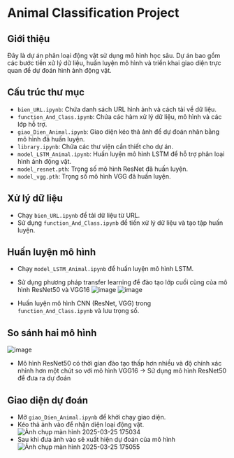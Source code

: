 # Animal Classification Project

## Giới thiệu
Đây là dự án phân loại động vật sử dụng mô hình học sâu. Dự án bao gồm các bước tiền xử lý dữ liệu, huấn luyện mô hình và triển khai giao diện trực quan để dự đoán hình ảnh động vật.

## Cấu trúc thư mục
- `bien_URL.ipynb`: Chứa danh sách URL hình ảnh và cách tải về dữ liệu.
- `function_And_Class.ipynb`: Chứa các hàm xử lý dữ liệu, mô hình và các lớp hỗ trợ.
- `giao_Dien_Animal.ipynb`: Giao diện kéo thả ảnh để dự đoán nhãn bằng mô hình đã huấn luyện.
- `library.ipynb`: Chứa các thư viện cần thiết cho dự án.
- `model_LSTM_Animal.ipynb`: Huấn luyện mô hình LSTM để hỗ trợ phân loại hình ảnh động vật.
- `model_resnet.pth`: Trọng số mô hình ResNet đã huấn luyện.
- `model_vgg.pth`: Trọng số mô hình VGG đã huấn luyện.

## Xử lý dữ liệu
- Chạy `bien_URL.ipynb` để tải dữ liệu từ URL.
- Sử dụng `function_And_Class.ipynb` để tiền xử lý dữ liệu và tạo tập huấn luyện.

## Huấn luyện mô hình
- Chạy `model_LSTM_Animal.ipynb` để huấn luyện mô hình LSTM.
- Sử dụng phương pháp transfer learning để đào tạo lớp cuối cùng của mô hình ResNet50 và VGG16
  ![image](https://github.com/user-attachments/assets/15970fe8-034c-4b2c-b5d8-3a6c75720c0c)
  ![image](https://github.com/user-attachments/assets/1656c82f-1c7d-4cce-93bf-3c02707dde73)

- Huấn luyện mô hình CNN (ResNet, VGG) trong `function_And_Class.ipynb` và lưu trọng số.

## So sánh hai mô hình
![image](https://github.com/user-attachments/assets/a66ea0b1-3dfc-4042-a81b-b901eb5411cb)
- Mô hình ResNet50 có thời gian đào tạo thấp hơn nhiều và độ chính xác nhỉnh hơn một chút so với mô hình VGG16
-> Sử dụng mô hình ResNet50 để đưa ra dự đoán

## Giao diện dự đoán
- Mở `giao_Dien_Animal.ipynb` để khởi chạy giao diện.
- Kéo thả ảnh vào để nhận diện loại động vật.
  ![Ảnh chụp màn hình 2025-03-25 175034](https://github.com/user-attachments/assets/1e9668c1-3ac6-4e4c-9ad9-d458eb6fcbb8)
- Sau khi đưa ảnh vào sẽ xuất hiện dự đoán của mô hình
  ![Ảnh chụp màn hình 2025-03-25 175055](https://github.com/user-attachments/assets/93676bc2-2734-44c2-9810-95760bd66044)
  

  


